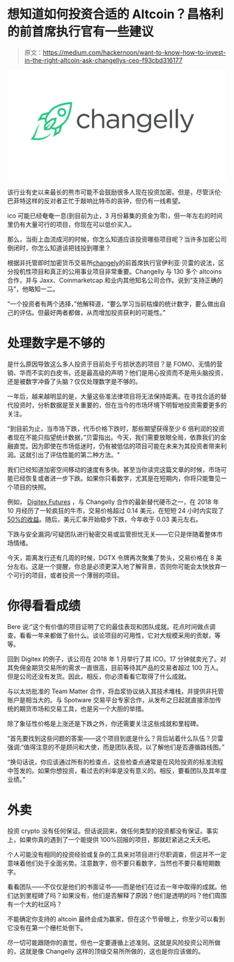 # 想知道如何投资合适的 Altcoin？昌格利的前首席执行官有一些建议

> 原文：<https://medium.com/hackernoon/want-to-know-how-to-invest-in-the-right-altcoin-ask-changellys-ceo-f93cbd316177>

![](img/9a3e21d8099d5910dbbe9a806b4bae5c.png)

该行业有史以来最长的熊市可能不会鼓励很多人现在投资加密。但是，尽管沃伦·巴菲特这样的反对者正忙于敲响比特币的丧钟，但仍有一线希望。

ico 可能已经奄奄一息(到目前为止，3 月份募集的资金为零)，但一年左右的时间里仍有大量可行的项目，你现在可以低价买入。

那么，当街上血流成河的时候，你怎么知道应该投资哪些项目呢？当许多加密公司倒闭时，你怎么知道该把钱投到哪里？

根据非托管即时加密货币交易所[changely](https://changelly.com/)的前首席执行官伊利亚·贝雷的说法，区分投机性项目和真正的公用事业项目非常重要。Changelly 与 130 多个 altcoins 合作，并与 Jaxx、Coinmarketcap 和业内其他知名公司合作。说到“支持正确的马”，他略知一二。

“一个投资者有两个选择，”他解释道，“要么学习当前枯燥的统计数字，要么做出自己的评估。但最好两者都做，从而增加投资获利的可能性。”

# **处理数字是不够的**

是什么原因导致这么多人投资于目前处于亏损状态的项目？是 FOMO、无情的营销、华而不实的白皮书，还是最高级的声明？他们是用心投资而不是用头脑投资，还是被数字冲昏了头脑？仅仅处理数字是不够的。

一年后，越来越明显的是，大量这些准法律项目将无法保持距离。在寻找合适的替代投资时，分析数据是至关重要的，但在当今的市场环境下明智地投资需要更多的关注。

“到目前为止，当市场下跌，代币价格下跌时，那些期望获得至少 6 倍利润的投资者现在不能只指望统计数据，”贝雷指出。今天，我们需要放眼全局，依靠我们的金融直觉。因为即使在市场低迷时，仍有被低估的项目可能在未来为其投资者带来利润。这就引出了评估性能的第二种方法。"

我们已经知道加密空间移动的速度有多快。甚至当你读完这篇文章的时候，市场可能已经恢复或者进一步下跌。如果你只看数字，尤其是在短期内，你将只能瞥见一个项目的快照。

例如， [Digitex Futures](https://digitexfutures.com/) ，与 Changelly 合作的最新替代硬币之一，在 2018 年 10 月经历了一轮疯狂的牛市，交易价格超过 0.14 美元，在短短 24 小时内实现了 [50%的收益](https://nulltx.com/digitex-futures-price-up-50-percent/)。随后，美元汇率开始稳步下跌，今年收于 0.03 美元左右。

下跌与安全漏洞/可疑团队进行秘密交易或监管担忧无关——它只是伴随着整体市场情绪。

今天，距离发行还有几周的时候，DGTX 令牌再次聚集了势头，交易价格在 8 美分左右。这是一个提醒，你总是必须更深入地了解背景，否则你可能会太快放弃一个可行的项目，或者投资一个薄弱的项目。

# **你得看看成绩**

Bere 说:“这个有价值的项目证明了它的最佳表现和团队成就。花点时间做点调查，看看一年来都做了些什么。谈论项目的可用性，它对大规模采用的贡献，等等。

回到 Digitex 的例子，该公司在 2018 年 1 月举行了其 ICO。17 分钟就卖光了。对其免佣金期货交易所的需求一直很高，目前等待其产品的交易者超过 100 万人。但是公司还没有发货。因此，相反，你必须看看它取得了什么成就。

与以太坊批准的 Team Matter 合作，将血浆协议纳入其技术堆栈，并提供非托管账户是相当大的。与 Spotware 交易平台专家合作，从发布之日起就直接添加传统的期货市场和交易工具，也是另一个大胆的举措。

除了象征性价格是上涨还是下跌之外，你还需要关注这些成就和里程碑。

“首先要找到这些问题的答案——这个项目到底是什么？背后站着什么队伍？贝雷强调:“值得注意的不是顾问和大使，而是团队表现，以了解他们是否遵循路线图。”

“换句话说，你应该通过所有的检查点，这些检查点通常是在风险投资的标准流程中签发的。如果你想投资，看过去的利率是没有意义的。相反，要看团队及其年度业绩。”

# **外卖**

投资 crypto 没有任何保证。但话说回来，做任何类型的投资都没有保证。事实上，如果你真的遇到了一个能提供 100%回报的项目，那就赶紧逃之夭夭吧。

个人可能没有相同的投资经验或复杂的工具来对项目进行尽职调查，但这并不一定意味着他们处于全面劣势。注意数字，但不要只看数字，当然也不要只看短期数字。

看看团队——不仅仅是他们的书面证书——而是他们在过去一年中取得的成就。他们达到里程碑了吗？如果没有，他们是否解释了原因？他们是透明的吗？他们周围有一个大的社区吗？

不能确定你支持的 altcoin 最终会成为赢家，但在这个节骨眼上，你至少可以看到它没有在第一个栅栏处倒下。

尽一切可能跟随你的直觉，但也一定要遵循上述准则。这就是风险投资公司所做的，这就是像 Changelly 这样的顶级交易所所做的，这也是你应该做的。